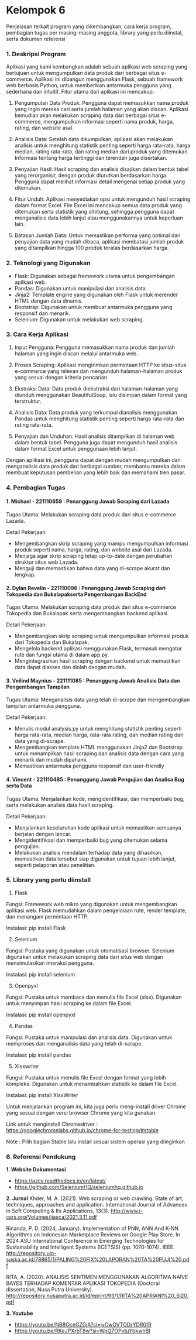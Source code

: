 # Kelompok 6

Penjelasan terkait program yang dikembangkan, cara kerja program, pembagian tugas per masing-masing anggota, library yang perlu diinstal, serta dokumen referensi

### 1. Deskripsi Program

Aplikasi yang kami kembangkan adalah sebuah aplikasi web scraping yang bertujuan untuk mengumpulkan data produk dari berbagai situs e-commerce. Aplikasi ini dibangun menggunakan Flask, sebuah framework web berbasis Python, untuk memberikan antarmuka pengguna yang sederhana dan intuitif. Fitur utama dari aplikasi ini mencakup:

1. Pengumpulan Data Produk:
    Pengguna dapat memasukkan nama produk yang ingin mereka cari serta jumlah halaman yang akan discan. Aplikasi kemudian akan melakukan scraping data dari berbagai situs e-commerce, mengumpulkan informasi seperti nama produk, harga, rating, dan website asal.

2. Analisis Data:
    Setelah data dikumpulkan, aplikasi akan melakukan analisis untuk menghitung statistik penting seperti harga rata-rata, harga median, rating rata-rata, dan rating median dari produk yang ditemukan. Informasi tentang harga tertinggi dan terendah juga disertakan.

3. Penyajian Hasil:
    Hasil scraping dan analisis disajikan dalam bentuk tabel yang terorganisir, dengan produk diurutkan berdasarkan harga. Pengguna dapat melihat informasi detail mengenai setiap produk yang ditemukan.

4. Fitur Unduh:
    Aplikasi menyediakan opsi untuk mengunduh hasil scraping dalam format Excel. File Excel ini mencakup semua data produk yang ditemukan serta statistik yang dihitung, sehingga pengguna dapat menganalisis data lebih lanjut atau menggunakannya untuk keperluan lain.

5. Batasan Jumlah Data:
    Untuk memastikan performa yang optimal dan penyajian data yang mudah dibaca, aplikasi membatasi jumlah produk yang ditampilkan hingga 100 produk teratas berdasarkan harga.

### 2. Teknologi yang Digunakan
- Flask: Digunakan sebagai framework utama untuk pengembangan aplikasi web.
- Pandas: Digunakan untuk manipulasi dan analisis data.
- Jinja2: Template engine yang digunakan oleh Flask untuk merender HTML dengan data dinamis.
- Bootstrap: Digunakan untuk membuat antarmuka pengguna yang responsif dan menarik.
- Selenium: Digunakan untuk melakukan web scraping.

### 3. Cara Kerja Aplikasi

1. Input Pengguna:
    Pengguna memasukkan nama produk dan jumlah halaman yang ingin discan melalui antarmuka web.

2. Proses Scraping:
    Aplikasi mengirimkan permintaan HTTP ke situs-situs e-commerce yang relevan dan mengunduh halaman-halaman produk yang sesuai dengan kriteria pencarian.

3. Ekstraksi Data:
    Data produk diekstraksi dari halaman-halaman yang diunduh menggunakan BeautifulSoup, lalu disimpan dalam format yang terstruktur.

4. Analisis Data:
    Data produk yang terkumpul dianalisis menggunakan Pandas untuk menghitung statistik penting seperti harga rata-rata dan rating rata-rata.

5. Penyajian dan Unduhan:
    Hasil analisis ditampilkan di halaman web dalam bentuk tabel. Pengguna juga dapat mengunduh hasil analisis dalam format Excel untuk penggunaan lebih lanjut.

Dengan aplikasi ini, pengguna dapat dengan mudah mengumpulkan dan menganalisis data produk dari berbagai sumber, membantu mereka dalam membuat keputusan pembelian yang lebih baik dan memahami tren pasar.

### 4. Pembagian Tugas

#### 1. Michael - 221110659 : Penanggung Jawab Scraping dari Lazada

Tugas Utama: Melakukan scraping data produk dari situs e-commerce Lazada.

Detail Pekerjaan:
- Mengembangkan skrip scraping yang mampu mengumpulkan informasi produk seperti nama, harga, rating, dan website asal dari Lazada.
- Menjaga agar skrip scraping tetap up-to-date dengan perubahan struktur situs web Lazada.
- Menguji dan memastikan bahwa data yang di-scrape akurat dan lengkap.
  
#### 2. Dylan Revelin - 221110096 : Penanggung Jawab Scraping dari Tokopedia dan Bukalapakserta Pengembangan BackEnd

Tugas Utama: Melakukan scraping data produk dari situs e-commerce Tokopedia dan Bukalapak serta mengembangkan backend aplikasi.

Detail Pekerjaan:
- Mengembangkan skrip scraping untuk mengumpulkan informasi produk dari Tokopedia dan Bukalapak.
- Mengelola backend aplikasi menggunakan Flask, termasuk mengatur rute dan fungsi utama di dalam app.py.
- Mengintegrasikan hasil scraping dengan backend untuk memastikan data dapat diakses dan diolah dengan mudah.
  
#### 3. Veilind Maynius - 221111085 : Penanggung Jawab Analisis Data dan Pengembangan Tampilan

Tugas Utama: Menganalisis data yang telah di-scrape dan mengembangkan tampilan antarmuka pengguna.

Detail Pekerjaan:
- Menulis modul analysis.py untuk menghitung statistik penting seperti harga rata-rata, median harga, rata-rata rating, dan median rating dari data yang di-scrape.
- Mengembangkan template HTML menggunakan Jinja2 dan Bootstrap untuk menampilkan hasil scraping dan analisis data dengan cara yang menarik dan mudah dipahami.
- Memastikan antarmuka pengguna responsif dan user-friendly

#### 4. Vincent - 221110485 : Penanggung Jawab Pengujian dan Analisa Bug serta Data

Tugas Utama: Menjalankan kode, mengidentifikasi, dan memperbaiki bug, serta melakukan analisis data hasil scraping.

Detail Pekerjaan:
- Menjalankan keseluruhan kode aplikasi untuk memastikan semuanya berjalan dengan lancar.
- Mengidentifikasi dan memperbaiki bug yang ditemukan selama pengujian.
- Melakukan analisis mendalam terhadap data yang dihasilkan, memastikan data tersebut siap digunakan untuk tujuan lebih lanjut, seperti pelaporan atau penelitian.

### 5. Library yang perlu diinstall

1. Flask

Fungsi: Framework web mikro yang digunakan untuk mengembangkan aplikasi web. Flask memudahkan dalam pengelolaan rute, render template, dan menangani permintaan HTTP.

Instalasi: pip install Flask

2. Selenium

Fungsi: Pustaka yang digunakan untuk otomatisasi browser. Selenium digunakan untuk melakukan scraping data dari situs web dengan mensimulasikan interaksi pengguna.

Instalasi: pip install selenium

3. Openpyxl

Fungsi: Pustaka untuk membaca dan menulis file Excel (xlsx). Digunakan untuk menyimpan hasil scraping ke dalam file Excel.

Instalasi: pip install openpyxl

4. Pandas

Fungsi: Pustaka untuk manipulasi dan analisis data. Digunakan untuk memproses dan menganalisis data yang telah di-scrape.

Instalasi: pip install pandas

5. Xlsxwriter

Fungsi: Pustaka untuk menulis file Excel dengan format yang lebih kompleks. Digunakan untuk menambahkan statistik ke dalam file Excel.

Instalasi: pip install XlsxWriter

Untuk menjalankan program ini, kita juga perlu meng-install driver Chrome yang sesuai dengan versi browser Chrome yang kita gunakan.

Link untuk menginstall Chromedriver : https://googlechromelabs.github.io/chrome-for-testing/#stable

Note : Pilih bagian Stable lalu install sesuai sistem operasi yang diinginkan

### 6. Referensi Pendukung

**1. Website Dokumentasi**
- https://azcv.readthedocs.io/en/latest/
- https://github.com/SeleniumHQ/seleniumhq.github.io

**2. Jurnal**
Khder, M. A. (2021). Web scraping or web crawling: State of art, techniques, approaches and application. International Journal of Advances in Soft Computing & Its Applications, 13(3). http://www.i-csrs.org/Volumes/ijasca/2021.3.11.pdf

Rinanda, P. D. (2024, January). Implementation of PNN, ANN And K-NN Algorithms on Indonesian Marketplace Reviews on Google Play Store. In 2024 ASU International Conference in Emerging Technologies for Sustainability and Intelligent Systems (ICETSIS) (pp. 1070-1074). IEEE. http://repository.uin-suska.ac.id/78865/1/PALING%20FIX%20LAPORAN%20TA%20PUJI%20.pdf

RITA, A. (2020). ANALISIS SENTIMEN MENGGUNAKAN ALGORITMA NAÏVE BAYES TERHADAP KOMENTAR APLIKASI TOKOPEDIA (Doctoral dissertation, Nusa Putra University). http://repository.nusaputra.ac.id/id/eprint/93/1/RITA%20APRIANI%20_Si20.pdf

**3. Youtube**
- https://youtu.be/NB8OceGZGjA?si=jyCwOVTODrYDR0fR
- https://youtu.be/RKeJPXrbT8w?si=WpQ7OPvtuYbkwhBI
